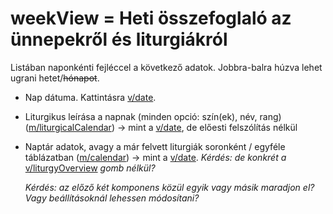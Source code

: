 # weekView = Heti összefoglaló az ünnepekről és liturgiákról

Listában naponkénti fejléccel a következő adatok. Jobbra-balra húzva lehet ugrani hetet/~~hónapot~~.

- Nap dátuma. Kattintásra [v/date](date.md).

- Liturgikus leírása a napnak (minden opció: szín(ek), név, rang) ([m/liturgicalCalendar](../modules/liturgicalCalendar.md)) -> mint a [v/date](date.md), de előesti felszólítás nélkül

- Naptár adatok, avagy a már felvett liturgiák soronként / egyféle táblázatban ([m/calendar](../modules/calendar.md)) -> mint a [v/date](date.md). *Kérdés: de konkrét a* [v/liturgyOverview](liturgyOverview.md) *gomb nélkül?*

  *Kérdés: az előző két komponens közül egyik vagy másik maradjon el? Vagy beállításoknál lehessen módosítani?*

